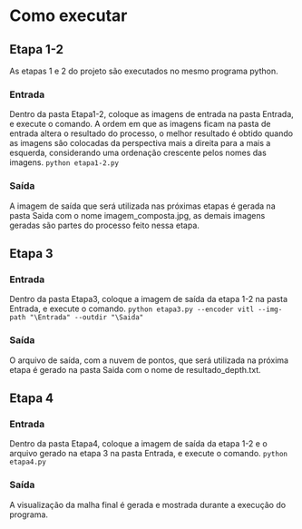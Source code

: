 # Como executar

## Etapa 1-2
As etapas 1 e 2 do projeto são executados no mesmo programa python.
### Entrada
Dentro da pasta Etapa1-2, coloque as imagens de entrada na pasta Entrada, e execute o comando. A ordem em que as imagens ficam na pasta de entrada altera o resultado do processo, o melhor resultado é obtido quando as imagens são colocadas da perspectiva mais a direita para a mais a esquerda, considerando uma ordenação crescente pelos nomes das imagens.
```python etapa1-2.py```
### Saída
A imagem de saída que será utilizada nas próximas etapas é gerada na pasta Saida com o nome imagem_composta.jpg, as demais imagens geradas são partes do processo feito nessa etapa.

## Etapa 3
### Entrada
Dentro da pasta Etapa3, coloque a imagem de saída da etapa 1-2 na pasta Entrada, e execute o comando.
```python etapa3.py --encoder vitl --img-path "\Entrada" --outdir "\Saida"```
### Saída
O arquivo de saída, com a nuvem de pontos, que será utilizada na próxima etapa é gerado na pasta Saida com o nome de resultado_depth.txt.

## Etapa 4
### Entrada
Dentro da pasta Etapa4, coloque a imagem de saída da etapa 1-2 e o arquivo gerado na etapa 3 na pasta Entrada, e execute o comando.
```python etapa4.py```
### Saída
A visualização da malha final é gerada e mostrada durante a execução do programa.